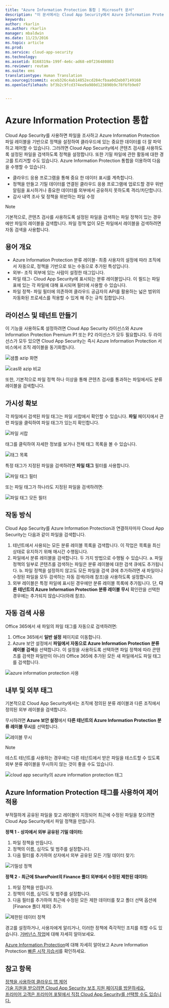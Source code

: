 ```yaml
---
title: "Azure Information Protection 통합 | Microsoft 문서"
description: "이 문서에서는 Cloud App Security에서 Azure Information Protection 태그를 활용하여 조직의 클라우드 응용 프로그램 사용을 상세히 제어하는 방법에 관한 정보를 제공합니다."
keywords: 
author: rkarlin
ms.author: rkarlin
manager: mbaldwin
ms.date: 11/23/2016
ms.topic: article
ms.prod: 
ms.service: cloud-app-security
ms.technology: 
ms.assetid: 8168319a-199f-4e6c-ad68-e0f236480803
ms.reviewer: reutam
ms.suite: ems
translationtype: Human Translation
ms.sourcegitcommit: eceb326c4ab14852ecd284cfbaa0d2eb07149168
ms.openlocfilehash: bf3b2c9fcd374ee9a980d123890b9c78f6fb9e07


---
```


# <a name="azure-information-protection-integration"></a>Azure Information Protection 통합

Cloud App Security를 사용하면 파일을 조사하고 Azure Information Protection 파일 레이블을 기반으로 정책을 설정하여 클라우드에 있는 중요한 데이터를 더 잘 파악하고 제어할 수 있습니다. 그러려면 Cloud App Security에서 콘텐츠 검사를 사용하도록 설정된 파일을 검색하도록 정책을 설정합니다. 또한 기밀 파일에 관한 활동에 대한 경고를 트리거할 수도 있습니다. Azure Information Protection 통합을 이용하여 다음을 수행할 수 있습니다.
-   클라우드 응용 프로그램을 통해 중요 한 데이터 표시를 계측합니다.
-   정책을 만들고 기밀 데이터를 연결된 클라우드 응용 프로그램에 업로드할 경우 위반 알림을 표시하거나 중요한 데이터를 외부에서 공유하지 못하도록 격리/차단합니다.
-   감사 내역 조사 및 정책을 위반하는 파일 수정 

> [!NOTE] 
> 기본적으로, 콘텐츠 검사를 사용하도록 설정된 파일을 검색하는 파일 정책이 있는 경우에만 파일의 레이블을 검색합니다. 파일 정책 없이 모든 파일에서 레이블을 검색하려면 자동 검색을 사용합니다.

## <a name="terminology-overview"></a>용어 개요
-   Azure Information Protection 분류 레이블- 최종 사용자의 설정에 따라 조직에서 자동으로, 정책을 기반으로 또는 수동으로 추가된 특성입니다.
-   외부- 조직 외부에 있는 사람이 설정한 태그입니다.
-   파일 태그- Cloud App Security에 표시되는 분류 레이블입니다. 이 필드는 파일 표에 있는 각 파일에 대해 표시되며 필터에 사용할 수 있습니다.
-   파일 정책- 파일 필터에 의존하여 클라우드 공급자의 API를 활용하는 넓은 범위의 자동화된 프로세스를 적용할 수 있게 해 주는 규칙 집합입니다.

## <a name="license-and-tenant-creation"></a>라이선스 및 테넌트 만들기
이 기능을 사용하도록 설정하려면 Cloud App Security 라이선스와 Azure Information Protection Premium P1 또는 P2 라이선스가 모두 필요합니다. 두 라이선스가 모두 있으면 Cloud App Security는 즉시 Azure Information Protection 서비스에서 조직 레이블을 동기화합니다.

![샘플 azip 화면](./media/azip-screen.png)

![cas와 azip 비교](./media/cas-compared-azip.png)
     
또한, 기본적으로 파일 정책 하나 이상을 통해 콘텐츠 검사를 통과하는 파일에서도 분류 레이블을 검색합니다.

## <a name="gain-visibility"></a>가시성 확보

각 파일에서 검색된 파일 태그는 파일 서랍에서 확인할 수 있습니다.
**파일** 페이지에서 관련 파일을 클릭하여 파일 태그가 있는지 확인합니다.

![파일 서랍](./media/azip-file-drawer.png)

태그를 클릭하여 자세한 정보를 보거나 전체 태그 목록을 볼 수 있습니다.
 
![태그 목록](./media/azip-tags-list.png)

특정 태그가 지정된 파일을 검색하려면 **파일 태그** 필터를 사용합니다.
 
![파일 태그 필터](./media/azip-file-tags-filter.png)

또는 파일 태그가 하나라도 지정된 파일을 검색하려면:

![파일 태그 모든 필터](./media/azip-file-tags-all-filter.png)

## <a name="how-it-works"></a>작동 방식
Cloud App Security를 Azure Information Protection과 연결하자마자 Cloud App Security는 다음과 같이 파일을 검색합니다.
1. 테넌트에서 사용되는 모든 분류 레이블 목록을 검색합니다. 이 작업은 목록을 최신 상태로 유지하기 위해 매시간 수행됩니다.
2. 파일에서 분류 레이블을 검색합니다. 두 가지 방법으로 수행될 수 있습니다. a. 파일 정책의 일부로 콘텐츠를 검색하는 파일은 분류 레이블에 대한 검색 큐에도 추가됩니다.
    b. 파일 정책을 설정하지 않고도 모든 파일을 검색 큐에 추가하려면 새 파일이나 수정된 파일을 모두 검색하는 자동 검색(아래 참조)을 사용하도록 설정합니다.
3. 외부 레이블은 특정 파일에 표시된 경우에만 분류 레이블 목록에 추가됩니다. 단, **다른 테넌트의 Azure Information Protection 분류 레이블 무시** 확인란을 선택한 경우에는 추가되지 않습니다(아래 참조).

## <a name="enable-automatic-scan"></a>자동 검색 사용
Office 365에서 새 파일의 파일 태그를 자동으로 검색하려면:

1. Office 365에서 **일반 설정** 페이지로 이동합니다.
2. Azure 보안 설정에서 **파일에서 자동으로 Azure Information Protection 분류 레이블 검색**을 선택합니다. 이 설정을 사용하도록 선택하면 파일 정책에 따라 콘텐츠를 검색한 파일만이 아니라 Office 365에 추가된 모든 새 파일에서도 파일 태그를 검색합니다.

![azure information protection 사용](./media/enable-azip.png)
 

## <a name="internal-and-external-tags"></a>내부 및 외부 태그
기본적으로 Cloud App Security에서는 조직에 정의된 분류 레이블과 다른 조직에서 정의된 외부 레이블을 검색합니다. 

무시하려면 **Azure 보안 설정**에서 **다른 테넌트의 Azure Information Protection 분류 레이블 무시**를 선택합니다.
 
![레이블 무시](./media/azip-ignore.png)

> [!Note]
> 테스트 테넌트를 사용하는 경우에는 다른 테넌트에서 받은 파일을 테스트할 수 있도록 외부 분류 레이블을 무시하지 않는 것이 좋을 수도 있습니다.

![cloud app security의 azure information protection 태그](./media/azip-tags-in-cas.png)

## <a name="use-azure-information-protection-tags-to-apply-control"></a>Azure Information Protection 태그를 사용하여 제어 적용
부적절하게 공유된 파일을 찾고 레이블이 지정되어 최근에 수정된 파일을 찾으려면 Cloud App Security에서 파일 정책을 만듭니다. 

**정책 1 - 상자에서 외부 공유된 기밀 데이터:**

1.  파일 정책을 만듭니다.
2.  정책의 이름, 심각도 및 범주를 설정합니다.
3.  다음 필터를 추가하여 상자에서 외부 공유된 모든 기밀 데이터 찾기:

![기밀성 정책](./media/azip-confidentiality-policy.png) 

**정책 2 - 최근에 SharePoint의 Finance 폴더 외부에서 수정된 제한된 데이터:**

1.  파일 정책을 만듭니다.
2.  정책의 이름, 심각도 및 범주를 설정합니다.
3.  다음 필터를 추가하여 최근에 수정된 모든 제한 데이터를 찾고 폴더 선택 옵션에 [Finance 폴더 제외] 추가: 
 
![제한된 데이터 정책](./media/azip-restricted-data-policy.png) 

경고를 설정하거나, 사용자에게 알리거나, 이러한 정책에 즉각적인 조치를 취할 수도 있습니다.
[거버넌스 작업](governance-actions.md)에 대해 자세히 알아보세요.

[Azure Information Protection](https://docs.microsoft.com/en-us/information-protection/understand-explore/what-is-information-protection)에 대해 자세히 알아보고 Azure Information Protection [빠른 시작 자습서](https://docs.microsoft.com/en-us/information-protection/get-started/infoprotect-quick-start-tutorial)를 확인하세요.

  

## <a name="see-also"></a>참고 항목  
[정책을 사용하여 클라우드 앱 제어](control-cloud-apps-with-policies.md)   
[기술 지원을 받으려면 Cloud App Security 보조 지원 페이지를 방문하세요.](http://support.microsoft.com/oas/default.aspx?prid=16031)   
[프리미어 고객은 프리미어 포털에서 직접 Cloud App Security를 선택할 수도 있습니다.](https://premier.microsoft.com/)  
  
  



<!--HONumber=Nov16_HO5-->


